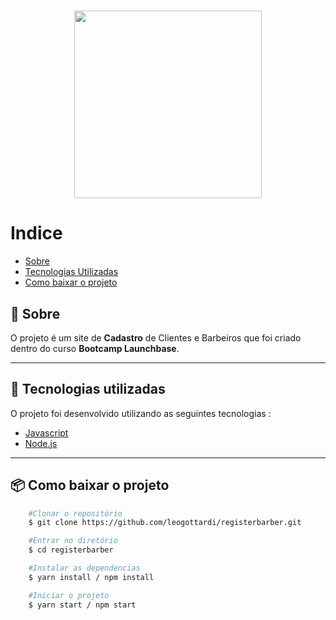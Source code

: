 
<h1 align="center" >
    <img width="300px" src="https://ik.imagekit.io/gottardi/68747470733a2f2f73746f726167652e676f6f676c65617069732e636f6d2f676f6c64656e2d77696e642f626f6f7463616d702d6c61756e6368626173652f6c6f676f2e706e67_7RToFwO6a.png">
</h1>

# Indice
- [Sobre](#-sobre)
- [Tecnologias Utilizadas](#-tecnologias-utilizadas)
- [Como baixar o projeto](#-como-baixar-o-projeto)


## 📑 Sobre

O projeto é um site de **Cadastro** de Clientes e Barbeiros que foi criado dentro do curso **Bootcamp Launchbase**.

---

## 🚀 Tecnologias utilizadas

O projeto foi desenvolvido utilizando as seguintes tecnologias :

- [Javascript](https://developer.mozilla.org/pt-BR/docs/Web/JavaScript)
- [Node.js](https://nodejs.dev/)
---
## 📦 Como baixar o projeto
```bash
    #Clonar o repositório
    $ git clone https://github.com/leogottardi/registerbarber.git

    #Entrar no diretório
    $ cd registerbarber

    #Instalar as dependencias
    $ yarn install / npm install

    #Iniciar o projeto
    $ yarn start / npm start
```
